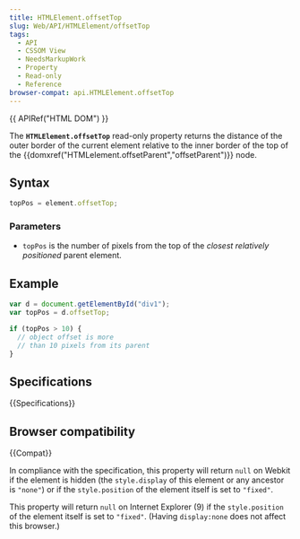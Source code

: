 ```yaml
---
title: HTMLElement.offsetTop
slug: Web/API/HTMLElement/offsetTop
tags:
  - API
  - CSSOM View
  - NeedsMarkupWork
  - Property
  - Read-only
  - Reference
browser-compat: api.HTMLElement.offsetTop
---
```

{{ APIRef("HTML DOM") }}

The **`HTMLElement.offsetTop`** read-only property returns the
distance of the outer border of the current element relative to the inner border of
the top of the {{domxref("HTMLelement.offsetParent","offsetParent")}} node.

## Syntax

```js
topPos = element.offsetTop;
```

### Parameters

- `topPos` is the number of pixels from the top of the *closest
  relatively positioned* parent element.

## Example

```js
var d = document.getElementById("div1");
var topPos = d.offsetTop;

if (topPos > 10) {
  // object offset is more
  // than 10 pixels from its parent
}
```

## Specifications

{{Specifications}}

## Browser compatibility

{{Compat}}

In compliance with the specification, this property will return `null` on
Webkit if the element is hidden (the `style.display` of this element or any
ancestor is `"none"`) or if the `style.position` of the element
itself is set to `"fixed"`.

This property will return `null` on Internet Explorer (9) if the
`style.position` of the element itself is set to `"fixed"`.
(Having `display:none` does not affect this browser.)

